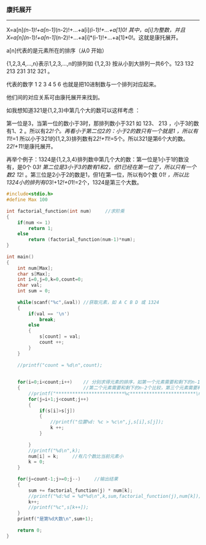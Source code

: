 ### 康托展开
-----
X=a[n]*(n-1)!+a[n-1]*(n-2)!+...+a[i]*(i-1)!+...+a[1]*0! 其中，a[i]为整数，并且X=a[n]*(n-1)!+a[n-1]*(n-2)!+...+a[i]*(i-1)!+...+a[1]*0!。这就是康托展开。

a[n]代表的是元素所在的排序（从0 开始）

{1,2,3,4,...,n}表示1,2,3,...,n的排列如 {1,2,3} 按从小到大排列一共6个。123 132 213 231 312 321 。

代表的数字 1 2 3 4 5 6 也就是把10进制数与一个排列对应起来。 

他们间的对应关系可由康托展开来找到。 

如我想知道321是{1,2,3}中第几个大的数可以这样考虑 ： 

第一位是3，当第一位的数小于3时，那排列数小于321 如 123、 213 ，小于3的数有1、2 。所以有2*2!个。再看小于第二位2的：小于2的数只有一个就是1 ，所以有1*1!=1 所以小于321的{1,2,3}排列数有2*2!+1*1!=5个。所以321是第6个大的数。 2*2!+1*1!是康托展开。

再举个例子：1324是{1,2,3,4}排列数中第几个大的数：第一位是1小于1的数没有，是0个 0*3! 第二位是3小于3的数有1和2，但1已经在第一位了，所以只有一个数2 1*2! 。第三位是2小于2的数是1，但1在第一位，所以有0个数 0*1! ，所以比1324小的排列有0*3!+1*2!+0*1!=2个，1324是第三个大数。


~~~ c
#include<stdio.h>
#define Max 100
 
int factorial_function(int num)		//求阶乘
{
	if(num <= 1)
		return 1;
	else
		return (factorial_function(num-1)*num);
}
 
int main()
{
	int num[Max];
	char s[Max];
	int i=0,j=0,k=0,count=0;
	char val;
	int sum = 0;
 
	while(scanf("%c",&val))	//获取元素，如 A C B D 或 1324 
	{
		if(val == '\n')
			break;
		else
		{
			s[count] = val;
			count ++;
		}
	}
 
	//printf("count = %d\n",count);
 
	
	for(i=0;i<count;i++)	// 分别求得元素的排序，如第一个元素需要和剩下的n-1个比较，
	{						//第二个元素需要和剩下的n-2个比较，第三个元素需要和剩下的n-3个元素进行比较等等
		//printf("*************************%c************************\n",s[i]);
		for(j=i+1;j<count;j++)
		{
			if(s[i]>s[j])
			{
				//printf("位置%d: %c > %c\n",j,s[i],s[j]);
				k ++;	 
			}
			
		}
		//printf("%d\n",k);
		num[i] = k;		//有几个数比当前元素小
		k = 0;
	}
	
	for(j=count-1;j>=0;j--)		//输出结果 
	{
		sum += factorial_function(j) * num[k];
		//printf("%d:%d = %d*%d\n",k,sum,factorial_function(j),num[k]);
		k++;
		//printf("%c",s[k++]);
	}
	printf("是第%d大数\n",sum+1);
 
	return 0;
}
~~~
